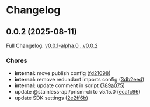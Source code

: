 # Changelog

## 0.0.2 (2025-08-11)

Full Changelog: [v0.0.1-alpha.0...v0.0.2](https://github.com/api-dental/api-dental-typescript-sdk/compare/v0.0.1-alpha.0...v0.0.2)

### Chores

* **internal:** move publish config ([fd21098](https://github.com/api-dental/api-dental-typescript-sdk/commit/fd21098db409fe0c27b410b5555d20ccfa95902d))
* **internal:** remove redundant imports config ([3db2eed](https://github.com/api-dental/api-dental-typescript-sdk/commit/3db2eed04354a124afbb606f5f0254cca489619c))
* **internal:** update comment in script ([789a075](https://github.com/api-dental/api-dental-typescript-sdk/commit/789a07500a371239d83f2d2e457edf5d1302ee7e))
* update @stainless-api/prism-cli to v5.15.0 ([ecafc96](https://github.com/api-dental/api-dental-typescript-sdk/commit/ecafc96393055dc6c1a9a407a9f0141e62ec79e5))
* update SDK settings ([2e2ff6b](https://github.com/api-dental/api-dental-typescript-sdk/commit/2e2ff6bca1841b5f18d7255c710abbb8a0909f5b))
